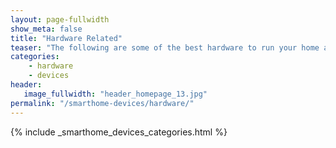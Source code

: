 ```yaml
---
layout: page-fullwidth
show_meta: false
title: "Hardware Related"
teaser: "The following are some of the best hardware to run your home automation"
categories:
    - hardware
    - devices
header:
   image_fullwidth: "header_homepage_13.jpg"
permalink: "/smarthome-devices/hardware/"
---
```


{% include _smarthome_devices_categories.html %}